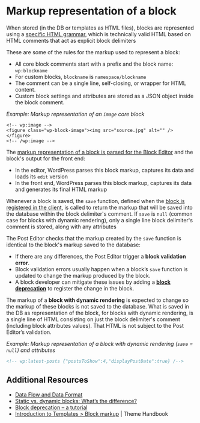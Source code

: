# Markup representation of a block

When stored (in the DB or templates as HTML files), blocks are represented using a [specific HTML grammar](https://developer.wordpress.org/block-editor/explanations/architecture/key-concepts/#data-and-attributes), which is technically valid HTML based on HTML comments that act as explicit block delimiters 

These are some of the rules for the markup used to represent a block:
- All core block comments start with a prefix and the block name: `wp:blockname`
- For custom blocks, `blockname` is `namespace/blockname`
- The comment can be a single line, self-closing, or wrapper for HTML content.
- Custom block settings and attributes are stored as a JSON object inside the block comment.

_Example: Markup representation of an `image` core block_

```
<!-- wp:image -->
<figure class="wp-block-image"><img src="source.jpg" alt="" /></figure>
<!-- /wp:image -->
```

The [markup representation of a block is parsed for the Block Editor](https://developer.wordpress.org/block-editor/explanations/architecture/data-flow/) and the block's output for the front end:
- In the editor, WordPress parses this block markup, captures its data and loads its `edit` version
- In the front end, WordPress parses this block markup, captures its data and generates its final HTML markup

Whenever a block is saved, the `save` function, defined when the [block is registered in the client](https://developer.wordpress.org/block-editor/getting-started/fundamentals/registration-of-a-block/#registration-of-the-block-with-javascript-client-side),  is called to return the markup that will be saved into the database within the block delimiter's comment. If `save` is `null` (common case for blocks with dynamic rendering), only a single line block delimiter's comment is stored, along with any attributes

The Post Editor checks that the markup created by the `save` function is identical to the block's markup saved to the database:
- If there are any differences, the Post Editor trigger a **block validation error**.
- Block validation errors usually happen when a block’s `save` function is updated to change the markup produced by the block.
- A block developer can mitigate these issues by adding a [**block deprecation**](https://developer.wordpress.org/block-editor/reference-guides/block-api/block-deprecation/) to register the change in the block.

The markup of a **block with dynamic rendering** is expected to change so the markup of these blocks is not saved to the database. What is saved in the DB as representation of the block, for blocks with dynamic rendering, is a single line of HTML consisting on just the block delimiter's comment (including block attributes values). That HTML is not subject to the Post Editor’s validation.

_Example: Markup representation of a block with dynamic rendering (`save` = `null`) and attributes_


```html
<!-- wp:latest-posts {"postsToShow":4,"displayPostDate":true} /-->
```

## Additional Resources

- [Data Flow and Data Format](https://developer.wordpress.org/block-editor/explanations/architecture/data-flow/)
- [Static vs. dynamic blocks: What’s the difference?](https://developer.wordpress.org/news/2023/02/27/static-vs-dynamic-blocks-whats-the-difference/)
- [Block deprecation – a tutorial](https://developer.wordpress.org/news/2023/03/10/block-deprecation-a-tutorial/)
- [Introduction to Templates > Block markup](https://developer.wordpress.org/themes/templates/introduction-to-templates/#block-markup) | Theme Handbook 
